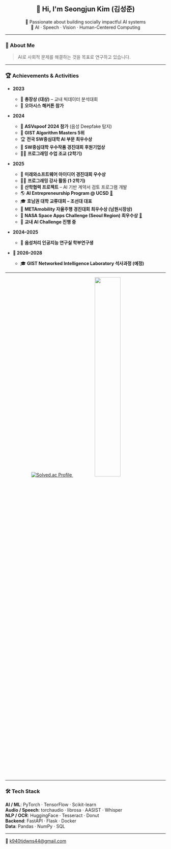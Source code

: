 <h2 align="center">👋 Hi, I'm <strong>Seongjun Kim (김성준)</strong></h2>
<p align="center">
  🚀 Passionate about building socially impactful AI systems<br>
  🎯 AI · Speech · Vision · Human-Centered Computing
</p>

---

### 🧭 About Me

> AI로 사회적 문제를 해결하는 것을 목표로 연구하고 있습니다.  

---

### 🏆 Achievements & Activities

- **2023**
  - 🥇 **총장상 (대상)** – 교내 빅데이터 분석대회  
  - 🏅 **오아시스 해커톤 참가**

- **2024**
  - 🎤 **ASVspoof 2024 참가** (음성 Deepfake 탐지)  
  - 🧮 **GIST Algorithm Masters 5위**  
  - 🏆 **전국 SW중심대학 AI 부문 최우수상**  
  - 🤝 **SW중심대학 우수작품 경진대회 후원기업상**  
  - 👨‍🏫 **프로그래밍 수업 조교 (2학기)**  

- **2025**
  - 🥈 **미래와소프트웨어 아이디어 경진대회 우수상**  
  - 👨‍🏫 **프로그래밍 강사 활동 (1·2학기)**  
  - 🤝 **산학협력 프로젝트** – AI 기반 계약서 검토 프로그램 개발  
  - 🌎 **AI Entrepreneurship Program @ UCSD** [🔗](https://www.youtube.com/watch?v=-6U8HAb6YVE)  
  - 🎓 **호남권 대학 교류대회 – 조선대 대표**  
  - 🚗 **METAmobility 자율주행 경진대회 최우수상 (남원시장상)**  
  - 🚀 **NASA Space Apps Challenge (Seoul Region) 최우수상** [🔗](https://www.spaceappschallenge.org/2025/find-a-team/find-your-friend/?tab=members)  
  - 🤖 **교내 AI Challenge 진행 중**

- **2024–2025**
  - 🔬 **음성처리 인공지능 연구실 학부연구생**

- **🎯 2026–2028**
  - 🎓 **GIST Networked Intelligence Laboratory 석사과정 (예정)**  

---

<p align="center">
  <a href="https://solved.ac/k940tjdwns">
    <img src="http://mazassumnida.wtf/api/v2/generate_badge?boj=k940tjdwns" alt="Solved.ac Profile"/>
  </a>
  &nbsp;
  <img src="https://github-readme-stats.vercel.app/api/top-langs/?username=tjdwns221&layout=compact&theme=tokyonight" width="40%" />
</p>

---

### 🛠️ Tech Stack

**AI / ML**: PyTorch · TensorFlow · Scikit-learn  
**Audio / Speech**: torchaudio · librosa · AASIST · Whisper  
**NLP / OCR**: HuggingFace · Tesseract · Donut  
**Backend**: FastAPI · Flask · Docker  
**Data**: Pandas · NumPy · SQL  

---

📧 [k940tjdwns44@gmail.com](mailto:k940tjdwns44@gmail.com)
